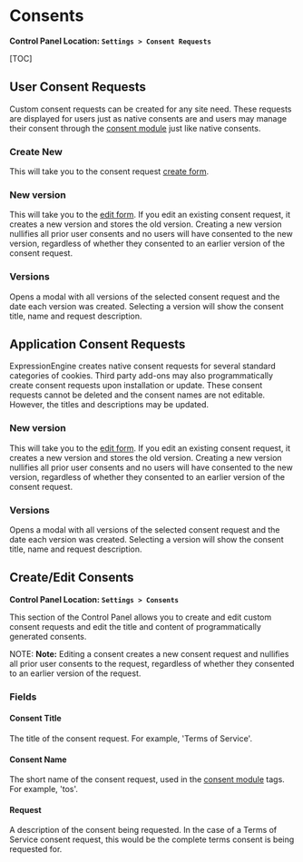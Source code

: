 <!--
    This source file is part of the open source project
    ExpressionEngine User Guide (https://github.com/ExpressionEngine/ExpressionEngine-User-Guide)

    @link      https://expressionengine.com/
    @copyright Copyright (c) 2003-2020, Packet Tide, LLC (https://packettide.com)
    @license   https://expressionengine.com/license Licensed under Apache License, Version 2.0
-->

# Consents

**Control Panel Location: `Settings > Consent Requests`**

[TOC]

## User Consent Requests

Custom consent requests can be created for any site need. These requests are displayed for users just as native consents are and users may manage their consent through the [consent module](add-ons/consent.md) just like native consents.

### Create New

This will take you to the consent request [create form](#createedit-consents).

### New version

This will take you to the [edit form](#createedit-consents). If you edit an existing consent request, it creates a new version and stores the old version. Creating a new version nullifies all prior user consents and no users will have consented to the new version, regardless of whether they consented to an earlier version of the consent request.

### Versions

Opens a modal with all versions of the selected consent request and the date each version was created. Selecting a version will show the consent title, name and request description.

## Application Consent Requests

ExpressionEngine creates native consent requests for several standard categories of cookies. Third party add-ons may also programmatically create consent requests upon installation or update. These consent requests cannot be deleted and the consent names are not editable. However, the titles and descriptions may be updated.

### New version

This will take you to the [edit form](#createedit-consents). If you edit an existing consent request, it creates a new version and stores the old version. Creating a new version nullifies all prior user consents and no users will have consented to the new version, regardless of whether they consented to an earlier version of the consent request.

### Versions

Opens a modal with all versions of the selected consent request and the date each version was created. Selecting a version will show the consent title, name and request description.

## Create/Edit Consents

**Control Panel Location: `Settings > Consents`**

This section of the Control Panel allows you to create and edit custom consent requests and edit the title and content of programmatically generated consents.

NOTE: **Note:** Editing a consent creates a new consent request and nullifies all prior user consents to the request, regardless of whether they consented to an earlier version of the request.

### Fields

#### Consent Title

The title of the consent request. For example, 'Terms of Service'.

#### Consent Name

The short name of the consent request, used in the [consent module](add-ons/consent.md) tags. For example, 'tos'.

#### Request

A description of the consent being requested. In the case of a Terms of Service consent request, this would be the complete terms consent is being requested for.
